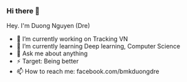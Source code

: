 ### Hi there 👋

Hey. I'm Duong Nguyen (Dre)

- 🔭 I’m currently working on Tracking VN
- 🌱 I’m currently learning Deep learning, Computer Science
- 💬 Ask me about anything
- ⚡ Target: Being better
- 📫 How to reach me: facebook.com/bmkduongdre
